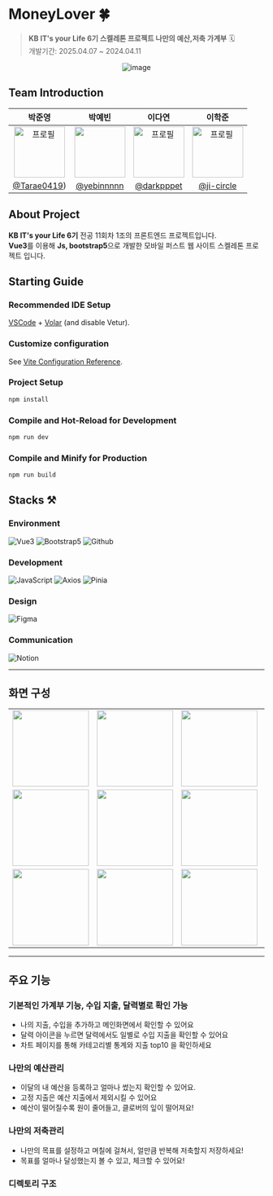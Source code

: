 # MoneyLover 🍀
> **KB IT's your Life 6기 스켈레톤 프로젝트 나만의 예산,저축 가계부** 🗓️ <br/>
> 개발기간: 2025.04.07 ~ 2024.04.11

<div align="center">

![image](https://github.com/user-attachments/assets/32419be3-ca81-4890-9248-7c905e6fb0ac)


</div>


## Team Introduction

|    박준영    |     박예빈     |    이다연    |   이학준   |                                                              
| :------------: | :-------: | :------------: | :------------: | 
|   <img width="100px" src="" alt="프로필"/>   |  <img width="100px" src="https://github.com/user-attachments/assets/bb3613ac-f165-43f3-85be-ff630a0ef83b"/>    |    <img width="100px" src="" alt="프로필"/>   |  <img width="100px" src="" alt="프로필"/>  |
|   [@Tarae0419](https://github.com/Tarae0419))   |    [@yebinnnnn](https://github.com/yebinnnnn)  | [@darkpppet](https://github.com/darkpppet)  |  [@ji-circle](https://github.com/ji-circle) |

## About Project
**KB IT's your Life 6기** 전공 11회차 1조의 프론트엔드 프로젝트입니다. <br/>
**Vue3**를 이용해 **Js, bootstrap5**으로 개발한 모바일 퍼스트 웹 사이트 스켈레톤 프로젝트 입니다.  <br/>


## Starting Guide
### Recommended IDE Setup

[VSCode](https://code.visualstudio.com/) + [Volar](https://marketplace.visualstudio.com/items?itemName=Vue.volar) (and disable Vetur).

### Customize configuration

See [Vite Configuration Reference](https://vite.dev/config/).

### Project Setup

```sh
npm install
```

### Compile and Hot-Reload for Development

```sh
npm run dev
```

### Compile and Minify for Production

```sh
npm run build
```
## Stacks ⚒️


### Environment
![Vue3](https://img.shields.io/badge/Vue.js%203-35495E?style=for-the-badge&logo=vuedotjs&logoColor=4FC08D)
![Bootstrap5](https://img.shields.io/badge/Bootstrap%205-7952B3?style=for-the-badge&logo=bootstrap&logoColor=white)
![Github](https://img.shields.io/badge/GitHub-181717?style=for-the-badge&logo=GitHub&logoColor=white)                  

### Development
![JavaScript](https://img.shields.io/badge/JavaScript-F7DF1E?style=for-the-badge&logo=javascript&logoColor=black)
![Axios](https://img.shields.io/badge/Axios-5A29E4?style=for-the-badge&logo=axios&logoColor=white)
![Pinia](https://img.shields.io/badge/Pinia-FFD859?style=for-the-badge&logo=pinia&logoColor=white)

### Design
![Figma](https://img.shields.io/badge/figma-F24E1E?style=for-the-badge&logo=figma&logoColor=white)

### Communication
![Notion](https://img.shields.io/badge/Notion-000000?style=for-the-badge&logo=Notion&logoColor=white)

---
## 화면 구성
|   |   |   |   |   |
| :--: | :--: |:--: |:--: | :--: |
| <img width="150px" src="https://github.com/user-attachments/assets/0903f7c8-c6ab-4310-b8b5-72a9da4117a4"> | <img width="150px" src="https://github.com/user-attachments/assets/25e979aa-c2bc-466a-80dd-56e1c85a7504"> | <img width="150px" src="https://github.com/user-attachments/assets/66a32cc1-2080-4b3c-a4c1-d14ff6c79072"> | <img width="150px" src="https://github.com/user-attachments/assets/cee76c45-f91f-413f-934c-07b53272d7a8"> |  <img width="150px" src="https://github.com/user-attachments/assets/058bcf38-b0a1-4333-a7ee-d5ab18c3add7"> |  
| <img width="150px" src="https://github.com/user-attachments/assets/88c83c3f-dadd-4561-aba7-3b2a780d3cf5"> | <img width="150px" src="https://github.com/user-attachments/assets/0a96363b-e92f-421d-9570-0c52ee629b3a"> | <img width="150px" src="https://github.com/user-attachments/assets/3416cf24-c310-4d4b-9298-e6e08c48e531"> | <img width="150px" src="https://github.com/user-attachments/assets/06b42139-0f70-457f-bc10-879e6286a9c2"> | <img width="150px" src="https://github.com/user-attachments/assets/7d8bf0c8-0a8c-45dc-9fe9-f73209cbac2d"> | 
| <img width="150px" src="https://github.com/user-attachments/assets/33fc1a8e-2bae-4b71-9b7c-17e11a7312d7"> | <img width="150px" src="https://github.com/user-attachments/assets/41250d2b-4bcb-430c-a30a-7676a6d687dd"> | <img width="150px" src="https://github.com/user-attachments/assets/91fde230-2fa3-4c1a-9ea0-1f708860f91f"> | <img width="150px" src="https://github.com/user-attachments/assets/05c9baf8-adc0-4015-bf4b-b8ed4c1378b2"> | <img width="150px" src="https://github.com/user-attachments/assets/e5ffdacc-a17f-4ee8-84aa-2965a0b56483"> |



---
## 주요 기능

### 기본적인 가계부 기능, 수입 지출, 달력별로 확인 가능
- 나의 지출, 수입을 추가하고 메인화면에서 확인할 수 있어요
- 달력 아이콘을 누르면 달력에서도 일별로 수입 지출을 확인할 수 있어요
- 차트 페이지를 통해 카테고리별 통계와 지출 top10 을 확인하세요 

### 나만의 예산관리
- 이달의 내 예산을 등록하고 얼마나 썼는지 확인할 수 있어요.
- 고정 지출은 예산 지출에서 제외시킬 수 있어요
- 예산이 떨어질수록 원이 줄어들고, 클로버의 잎이 떨어져요!

### 나만의 저축관리
- 나만의 목표를 설정하고 며칠에 걸쳐서, 얼만큼 반복해 저축할지 저장하세요!
- 목표를 얼마나 달성했는지 볼 수 있고, 체크할 수 있어요!

### 디렉토리 구조
```bash


```
